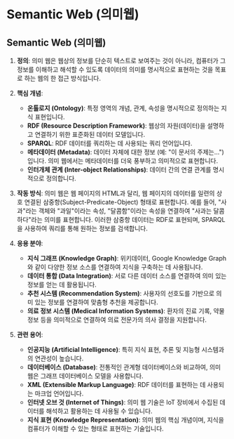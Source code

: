 # Semantic Web (의미웹)

## Semantic Web (의미웹)

1.  **정의**: 의미 웹은 웹상의 정보를 단순히 텍스트로 보여주는 것이 아니라, 컴퓨터가 그 정보를 이해하고 해석할 수 있도록 데이터의 의미를 명시적으로 표현하는 것을 목표로 하는 웹의 한 접근 방식입니다. 

2.  **핵심 개념**:
    *   **온톨로지 (Ontology)**: 특정 영역의 개념, 관계, 속성을 명시적으로 정의하는 지식 표현입니다.
    *   **RDF (Resource Description Framework)**: 웹상의 자원(데이터)을 설명하고 연결하기 위한 표준화된 데이터 모델입니다.
    *   **SPARQL**: RDF 데이터를 쿼리하는 데 사용되는 쿼리 언어입니다.
    *   **메타데이터 (Metadata)**: 데이터 자체에 대한 정보 (예: "이 문서의 주제는...")입니다. 의미 웹에서는 메타데이터를 더욱 풍부하고 의미적으로 표현합니다.
    *   **인터개체 관계 (Inter-object Relationships)**: 데이터 간의 연결 관계를 명시적으로 정의합니다.

3.  **작동 방식**: 
    의미 웹은 웹 페이지의 HTML과 달리, 웹 페이지의 데이터를 일련의 상호 연결된 삼중항(Subject-Predicate-Object) 형태로 표현합니다. 예를 들어, "사과"라는 객체와 "과일"이라는 속성, "달콤함"이라는 속성을 연결하여 "사과는 달콤하다"라는 의미를 표현합니다. 이러한 삼중항 데이터는 RDF로 표현되며, SPARQL을 사용하여 쿼리를 통해 원하는 정보를 검색합니다. 

4.  **응용 분야**:
    *   **지식 그래프 (Knowledge Graph)**: 위키데이터, Google Knowledge Graph와 같이 다양한 정보 소스를 연결하여 지식을 구축하는 데 사용됩니다.
    *   **데이터 통합 (Data Integration)**: 서로 다른 데이터 소스를 연결하여 의미 있는 정보를 얻는 데 활용됩니다.
    *   **추천 시스템 (Recommendation System)**: 사용자의 선호도를 기반으로 의미 있는 정보를 연결하여 맞춤형 추천을 제공합니다.
    *   **의료 정보 시스템 (Medical Information Systems)**: 환자의 진료 기록, 약물 정보 등을 의미적으로 연결하여 의료 전문가의 의사 결정을 지원합니다.

5.  **관련 용어**:
    *   **인공지능 (Artificial Intelligence)**: 특히 지식 표현, 추론 및 지능형 시스템과의 연관성이 높습니다.
    *   **데이터베이스 (Database)**: 전통적인 관계형 데이터베이스와 비교하여, 의미 웹은 그래프 데이터베이스 모델을 사용합니다.
    *   **XML (Extensible Markup Language)**: RDF 데이터를 표현하는 데 사용되는 마크업 언어입니다.
    *   **인터넷 오브 것 (Internet of Things)**: 의미 웹 기술은 IoT 장비에서 수집된 데이터를 해석하고 활용하는 데 사용될 수 있습니다.
    *   **지식 표현 (Knowledge Representation)**:  의미 웹의 핵심 개념이며, 지식을 컴퓨터가 이해할 수 있는 형태로 표현하는 기술입니다.
